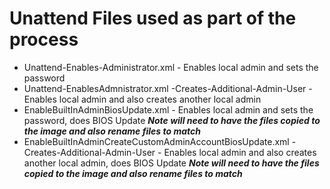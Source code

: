 # Unattend Files used as part of the process

- Unattend-Enables-Administrator.xml - Enables local admin and sets the password
- Unattend-EnablesAdmnistrator.xml -Creates-Additional-Admin-User - Enables local admin and also creates another local admin
- EnableBuiltInAdminBiosUpdate.xml - Enables local admin and sets the password, does BIOS Update ***Note will need to have the files copied to the image and also rename files to match***
- EnableBuiltInAdminCreateCustomAdminAccountBiosUpdate.xml - Creates-Additional-Admin-User - Enables local admin and also creates another local admin, does BIOS Update ***Note will need to have the files copied to the image and also rename files to match***